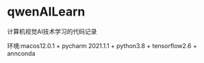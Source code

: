# qwenAILearn
计算机视觉AI技术学习的代码记录

环境:macos12.0.1 + pycharm 2021.1.1 + python3.8 + tensorflow2.6 + annconda
